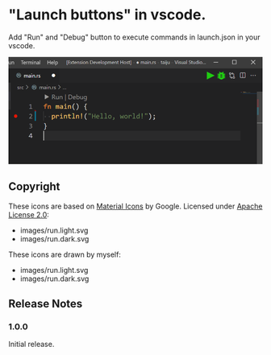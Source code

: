 # "Launch buttons" in vscode.

Add "Run" and "Debug" button to execute commands in launch.json in your vscode.

![screenshot](https://raw.githubusercontent.com/ledyba/vscode-launch-buttons/magistra/screenshot.png)

## Copyright

These icons are based on [Material Icons](https://fonts.google.com/icons) by Google. Licensed under [Apache License 2.0](https://www.apache.org/licenses/LICENSE-2.0.html):

 - images/run.light.svg
 - images/run.dark.svg

These icons are drawn by myself:

 - images/run.light.svg
 - images/run.dark.svg

## Release Notes

### 1.0.0

Initial release.
